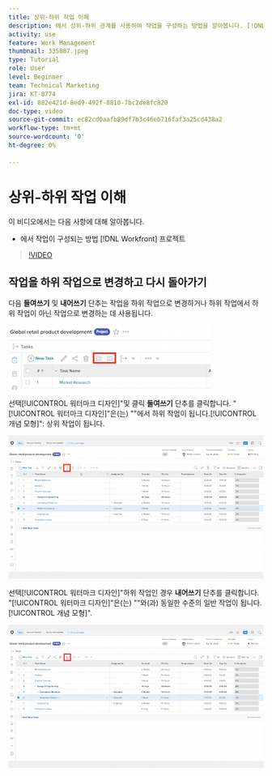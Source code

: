 ```yaml
---
title: 상위-하위 작업 이해
description: 에서 상위-하위 관계를 사용하여 작업을 구성하는 방법을 알아봅니다. [!DNL  Workfront] 프로젝트.
activity: use
feature: Work Management
thumbnail: 335087.jpeg
type: Tutorial
role: User
level: Beginner
team: Technical Marketing
jira: KT-8774
exl-id: 882e421d-8ed9-492f-8810-7bc2de8fc820
doc-type: video
source-git-commit: ec82cd0aafb89df7b3c46eb716faf3a25cd438a2
workflow-type: tm+mt
source-wordcount: '0'
ht-degree: 0%

---
```


# 상위-하위 작업 이해

이 비디오에서는 다음 사항에 대해 알아봅니다.

* 에서 작업이 구성되는 방법 [!DNL Workfront] 프로젝트

>[!VIDEO](https://video.tv.adobe.com/v/335087/?quality=12&learn=on)


## 작업을 하위 작업으로 변경하고 다시 돌아가기

다음 **들여쓰기** 및 **내어쓰기** 단추는 작업을 하위 작업으로 변경하거나 하위 작업에서 하위 작업이 아닌 작업으로 변경하는 데 사용됩니다.

![들여쓰기 및 내어쓰기 단추 이미지.](assets/indent-and-outdent.png)

선택[!UICONTROL 워터마크 디자인]&quot;및 클릭 **들여쓰기** 단추를 클릭합니다. &quot;[!UICONTROL 워터마크 디자인]&quot;은(는) &quot;&quot;에서 하위 작업이 됩니다.[!UICONTROL 개념 모형]&quot;: 상위 작업이 됩니다.

![들여쓰기 단추를 사용하는 이미지입니다.](assets/indent.png)

선택[!UICONTROL 워터마크 디자인]&quot;하위 작업인 경우 **내어쓰기** 단추를 클릭합니다. &quot;[!UICONTROL 워터마크 디자인]&quot;은(는) &quot;&quot;와(과) 동일한 수준의 일반 작업이 됩니다.[!UICONTROL 개념 모형]&quot;.

![내어쓰기 버튼을 사용하는 이미지입니다.](assets/outdent.png)

